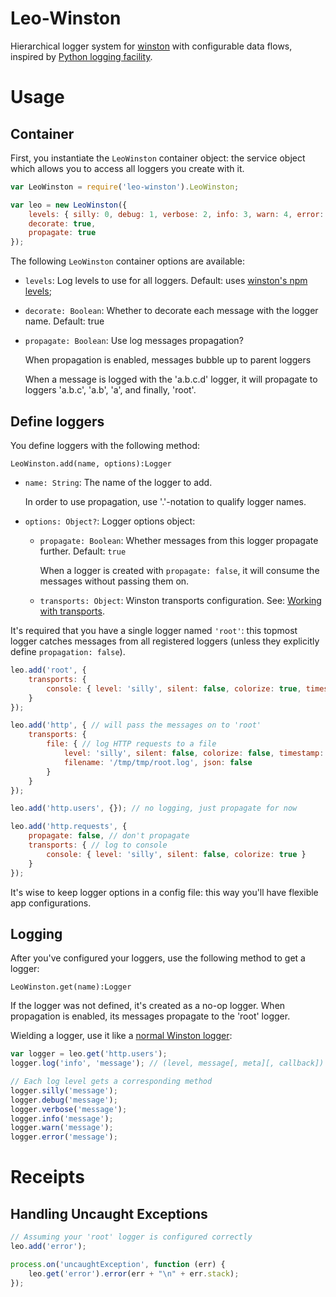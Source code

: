 Leo-Winston
===========

Hierarchical logger system for [winston](https://github.com/flatiron/winston)
with configurable data flows, inspired by
[Python logging facility](http://docs.python.org/2/library/logging.html).






Usage
=====

Container
---------

First, you instantiate the `LeoWinston` container object: the service object which allows you to access all loggers
you create with it.

```js
var LeoWinston = require('leo-winston').LeoWinston;

var leo = new LeoWinston({
    levels: { silly: 0, debug: 1, verbose: 2, info: 3, warn: 4, error: 5 },
    decorate: true,
    propagate: true
});
```

The following `LeoWinston` container options are available:

* `levels`: Log levels to use for all loggers.
    Default: uses [winston's npm levels](https://github.com/flatiron/winston/blob/master/lib/winston/config/npm-config.js);
* `decorate: Boolean`: Whether to decorate each message with the logger name. Default: true
* `propagate: Boolean`: Use log messages propagation?

    When propagation is enabled, messages bubble up to parent loggers

    When a message is logged with the 'a.b.c.d' logger, it will propagate to loggers 'a.b.c', 'a.b', 'a', and finally, 'root'.



Define loggers
--------------

You define loggers with the following method:

`LeoWinston.add(name, options):Logger`

* `name: String`: The name of the logger to add.

    In order to use propagation, use '.'-notation to qualify logger names.

* `options: Object?`: Logger options object:

    * `propagate: Boolean`: Whether messages from this logger propagate further. Default: `true`

        When a logger is created with `propagate: false`, it will consume the messages without passing them on.

    * `transports: Object`: Winston transports configuration. See: [Working with transports](https://github.com/flatiron/winston#working-with-transports).

It's required that you have a single logger named `'root'`: this topmost logger catches messages from all registered
loggers (unless they explicitly define `propagation: false`).

```js
leo.add('root', {
    transports: {
        console: { level: 'silly', silent: false, colorize: true, timestamp: true }
    }
});

leo.add('http', { // will pass the messages on to 'root'
    transports: {
        file: { // log HTTP requests to a file
            level: 'silly', silent: false, colorize: false, timestamp: true,
            filename: '/tmp/tmp/root.log', json: false
        }
    }
});

leo.add('http.users', {}); // no logging, just propagate for now

leo.add('http.requests', {
    propagate: false, // don't propagate
    transports: { // log to console
        console: { level: 'silly', silent: false, colorize: true }
    }
});
```

It's wise to keep logger options in a config file: this way you'll have flexible app configurations.



Logging
-------

After you've configured your loggers, use the following method to get a logger:

`LeoWinston.get(name):Logger`

If the logger was not defined, it's created as a no-op logger.
When propagation is enabled, its messages propagate to the 'root' logger.

Wielding a logger, use it like a [normal Winston logger](https://github.com/flatiron/winston#logging):

```js
var logger = leo.get('http.users');
logger.log('info', 'message'); // (level, message[, meta][, callback])

// Each log level gets a corresponding method
logger.silly('message');
logger.debug('message');
logger.verbose('message');
logger.info('message');
logger.warn('message');
logger.error('message');
```





Receipts
========

Handling Uncaught Exceptions
----------------------------

```js
// Assuming your 'root' logger is configured correctly
leo.add('error');

process.on('uncaughtException', function (err) {
    leo.get('error').error(err + "\n" + err.stack);
});
```
